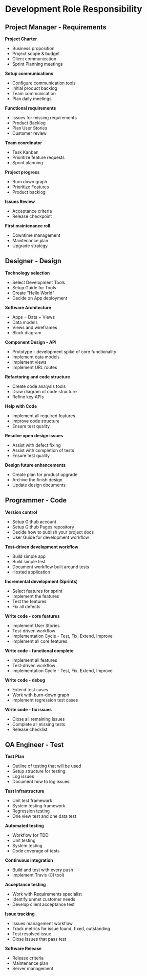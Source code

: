 # Development Role Responsibility

## Project Manager - Requirements

**Project Charter**

- Business proposition
- Project scope & budget
- Client communication
- Sprint Planning meetings

**Setup communications**

- Configure communication tools
- Initial product backlog
- Team communication
- Plan daily meetings

**Functional requirements**

- Issues for missing requirements
- Product Backlog
- Plan User Stories
- Customer review

**Team coordinator**

- Task Kanban
- Prioritize feature requests
- Sprint planning

**Project progress**

- Burn down graph
- Prioritize Features
- Product backlog

**Issues Review**

- Acceptance criteria
- Release checkpoint

**First maintenance roll**

- Downtime management
- Maintenance plan
- Upgrade strategy

## Designer - Design

**Technology selection**

- Select Development Tools
- Setup Guide for Tools
- Create "Hello World"
- Decide on App deployment

**Software Architecture**

- Apps = Data + Views
- Data models
- Views and wireframes
- Block diagram

**Component Design - API**

- Prototype - development spike of core functionality
- Implement data models
- Implement views
- Implement URL routes

**Refactoring and code structure**

- Create code analysis tools
- Draw diagram of code structure
- Refine key APIs

**Help with Code**

- Implement all required features
- Improve code structure
- Ensure test quality

**Resolve open design issues**

- Assist with defect fixing
- Assist with completion of tests
- Ensure test quality

**Design future enhancements**

- Create plan for product upgrade
- Archive the finish design
- Update design documents

## Programmer - Code

**Version control**

- Setup Github account
- Setup Github Pages repository
- Decide how to publish your project docs
- User Guide for development workflow

**Test-driven development workflow**

- Build simple app
- Build simple test
- Document workflow built around tests
- Hosted application

**Incremental development (Sprints)**

- Select features for sprint
- Implement the features
- Test the features
- Fix all defects

**Write code - core features**

- Implement User Stories
- Test-driven workflow
- Implementation Cycle - Test, Fix, Extend, Improve
- Implement all core features

**Write code - functional complete**

- Implement all features
- Test-driven workflow
- Implementation Cycle - Test, Fix, Extend, Improve

**Write code - debug**

- Extend test cases
- Work with burn-down graph
- Implement regression test cases

**Write code - fix issues**

- Close all remaining issues
- Complete all missing tests
- Release checklist

## QA Engineer - Test

**Test Plan**

- Outline of testing that will be used
- Setup structure for testing
- Log issues
- Document how to log issues

**Test Infrastructure**

- Unit test framework
- System testing framework
- Regression testing
- One view test and one data test

**Automated testing**

- Workflow for TDD
- Unit testing
- System testing
- Code coverage of tests

**Continuous integration**

- Build and test with every push
- Implement Travis (CI tool)

**Acceptance testing**

- Work with Requirements specialist
- Identify unmet customer needs
- Develop client acceptance test

**Issue tracking**

- Issues management workflow
- Track metrics for issue found, fixed, outstanding
- Test resolved issue
- Close issues that pass test

**Software Release**

- Release criteria
- Maintenance plan
- Server management